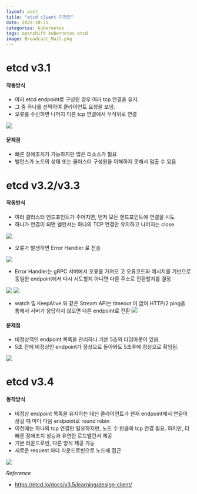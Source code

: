```yaml
---
layout: post
title: "etcd client 디자인"
date: 2022-10-25
categories: kubernetes
tags: openshift kubernetes etcd
image: Broadcast_Mail.png
---
```

# etcd v3.1
#### 작동방식
- 여러 etcd endpoint로 구성된 경우 여러 tcp 연결을 유지.
- 그 중 하나를 선택하여 클라이언트 요청을 보냄.
- 오류를 수신하면 나머지 다른 tcp 연결에서 무작위로 연결

![](/images/Pasted%20image%2020220223124835.png)

#### 문제점
- 빠른 장애조치가 가능하지만 많은 리소스가 필요
- 밸런스가 노드의 상태 또는 클러스터 구성원을 이해하지 못해서 멈출 수 있음

# etcd v3.2/v3.3
#### 작동방식
- 여러 클러스터 엔드포인트가 주어지면, 먼저 모든 엔드포인트에 연결을 시도
- 하나가 연결이 되면 밸런서는 하나의 TCP 연결만 유지하고 나머지는 close

![](/images/Pasted%20image%2020220223180554.png)

- 오류가 발생하면 Error Handler 로 전송

![](/images/Pasted%20image%2020220223180752.png)
- Error Handler는 gRPC 서버에서 오류를 가져오 고 오류코드와 메시지를 기반으로 동일한 endpoint에서 다시 시도할지 아니면 다른 주소로 전환할지를 결정

![](/images/Pasted%20image%2020220223181108.png)
![](/images/Pasted%20image%2020220223181111.png)

- watch 및 KeepAlive 와 같은 Stream API는 timeout 이 없어 HTTP/2 ping을 통해서 서버가 응답하지 않으면 다른 endpoint로 전환 
![](/images/Pasted%20image%2020220223181338.png)

#### 문제점
- 비정상적인 endpoint 목록을 관리하나 기본 5초의 타임아웃이 있음.
- 5초 전에 비정상인 endpoint가 정상으로 돌아와도 5초후에 정상으로 확임됨.

![](/images/Pasted%20image%2020220223183320.png)

# etcd v3.4

#### 동작방식
- 비정상 endpoint 목록을 유지하는 대신 클라이언트가 현재 endpoint에서 연결이 끊길 때 마다 다음 endpoint로 round robin
- 이전에는 하나의 tcp 연결만 필요하지만, 노드 수 만큼의 tcp 연결 필요. 하지만, 더 빠른 장애조치 성능과 유연한 로드밸런서 제공
- 기본 라운드로빈, 다른 방식 제공 가능
- 새로운 request 마다 라운드로빈으로 노드에 접근

![](/images/Pasted%20image%2020220223183950.png)

*Reference*
- https://etcd.io/docs/v3.5/learning/design-client/


